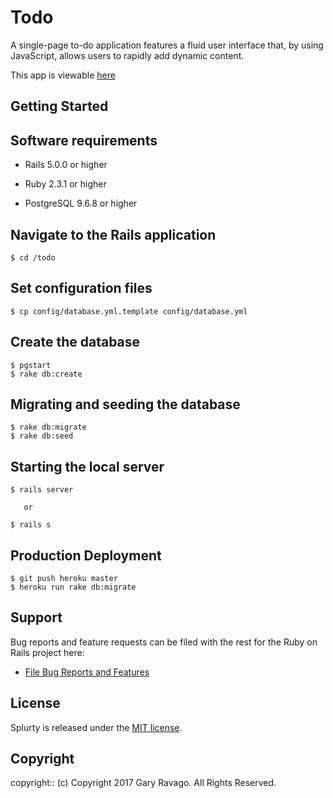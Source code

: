 # Todo

A single-page to-do application features a fluid user interface that, by using JavaScript, allows users to rapidly add dynamic content.

This app is viewable [here](https://todo-gary-ravago.herokuapp.com/)

## Getting Started

## Software requirements

- Rails 5.0.0 or higher

- Ruby 2.3.1 or higher

- PostgreSQL 9.6.8 or higher

## Navigate to the Rails application

```
$ cd /todo
```

## Set configuration files

```
$ cp config/database.yml.template config/database.yml
```


## Create the database

 ```
 $ pgstart
 $ rake db:create
 ```

## Migrating and seeding the database

```
$ rake db:migrate
$ rake db:seed
```

## Starting the local server

```
$ rails server

   or

$ rails s
```

## Production Deployment

  ```
  $ git push heroku master
  $ heroku run rake db:migrate
  ```

## Support

Bug reports and feature requests can be filed with the rest for the Ruby on Rails project here:

* [File Bug Reports and Features](https://github.com/garyravago/todo/issues)

## License

Splurty is released under the [MIT license](https://mit-license.org).

## Copyright

copyright:: (c) Copyright 2017 Gary Ravago. All Rights Reserved.
